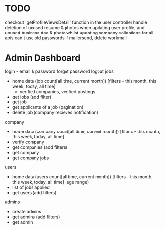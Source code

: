 # TODO
checkout 'getProfileViewsDetail' function in the user controller
handle deletion of unused resume & photos when updating user profile, and unused business doc & photo whilst updating company
validations for all apis
can't use old passwords
if mailersend, delete workmail

# Admin Dashboard
login - email & password
forgot password 
logout
jobs
 - home data (job count[all time, current month]) [filters - this month, this week, today, all time]
   - verified companies, verified postings
 - get jobs (add filter)
 - get job
 - get applicants of a job (pagination)
 - delete job (company recieves notification)

company
 - home data (company count[all time, current month]) [filters - this month, this week, today, all time]
 - verify company
 - get companies (add filters)
 - get company
 - get company jobs

users
 - home data (users count[all time, current month]) [filters - this month, this week, today, all time] (age range)
 - list of jobs applied
 - get users (add filters)

 admins
 - create admins
 - get admins (add filters)
 - get admin
